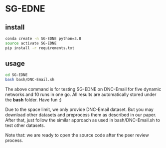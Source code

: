 # SG-EDNE

## install
```bash
conda create -n SG-EDNE python=3.8
source activate SG-EDNE 
pip install -r requirements.txt
```

## usage
```bash
cd SG-EDNE
bash bash/DNC-Email.sh
```

The above command is for testing SG-EDNE on DNC-Email for five dynamic networks and 10 runs in one go. All results are automatically stored under the **bash** folder. Have fun :)

Due to the space limit, we only provide DNC-Email dataset. But you may download other datasets and preprocess them as described in our paper. After that, just follow the similar approach as used in bash/DNC-Email.sh to test other datasets.

Note that: we are ready to open the source code after the peer review process.
